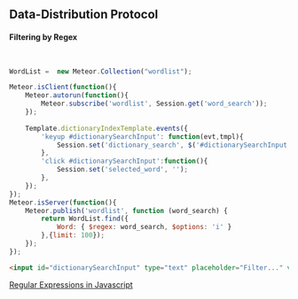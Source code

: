 ## Data-Distribution Protocol

#### Filtering by Regex

````js


WordList =  new Meteor.Collection("wordlist");

Meteor.isClient(function(){
    Meteor.autorun(function(){
        Meteor.subscribe('wordlist', Session.get('word_search'));
    });
    
    Template.dictionaryIndexTemplate.events({
        'keyup #dictionarySearchInput': function(evt,tmpl){
            Session.set('dictionary_search', $('#dictionarySearchInput').val());
        },
        'click #dictionarySearchInput':function(){
            Session.set('selected_word', '');
        },
    });
});
Meteor.isServer(function(){
    Meteor.publish('wordlist', function (word_search) {
        return WordList.find({
            Word: { $regex: word_search, $options: 'i' }
        },{limit: 100});
    });
});
````

````html
<input id="dictionarySearchInput" type="text" placeholder="Filter..." value="life"></input>
````

[Regular Expressions in Javascript](https://developer.mozilla.org/en-US/docs/Web/JavaScript/Guide/Regular_Expressions)  


